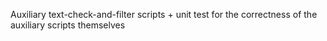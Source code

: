 Auxiliary text-check-and-filter scripts
\+ unit test for the correctness of the auxiliary scripts themselves
